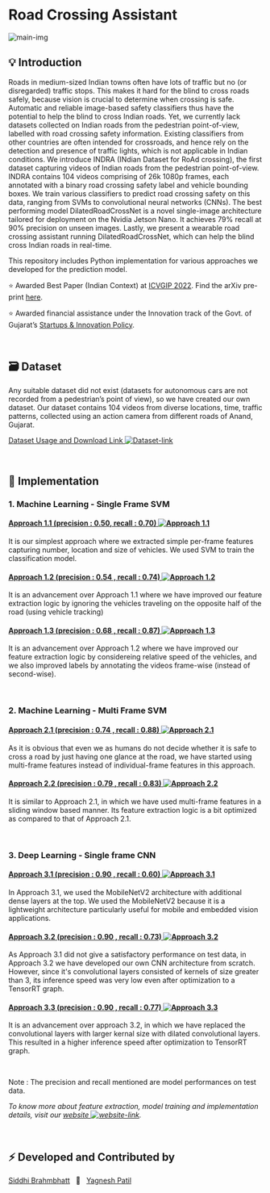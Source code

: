# **Road Crossing Assistant**

![main-img](images/roadcross-img.jpg)

## 💡 Introduction

Roads in medium-sized Indian towns often have lots of traffic but no (or disregarded) traffic stops. This makes it hard for the blind to cross roads safely, because vision is crucial to determine when crossing is safe. Automatic and reliable image-based safety classifiers thus have the potential to help the blind to cross Indian roads. Yet, we currently lack datasets collected on Indian roads from the pedestrian point-of-view, labelled with road crossing safety information. Existing classifiers from other countries are often intended for crossroads, and hence rely on the detection and presence of traffic lights, which is not applicable in Indian conditions. We introduce INDRA (INdian Dataset for RoAd crossing), the first dataset capturing videos of Indian roads from the pedestrian point-of-view. INDRA contains 104 videos comprising of 26k 1080p frames, each annotated with a binary road crossing safety label and vehicle bounding boxes. We train various classifiers to predict road crossing safety on this data, ranging from SVMs to convolutional neural networks (CNNs). The best performing model DilatedRoadCrossNet is a novel single-image architecture tailored for deployment on the Nvidia Jetson Nano. It achieves 79% recall at 90% precision on unseen images. Lastly, we present a wearable road crossing assistant running DilatedRoadCrossNet, which can help the blind cross Indian roads in real-time.

This repository includes Python implementation for various approaches we developed for the prediction model.

⭐ Awarded Best Paper (Indian Context) at [ICVGIP 2022](https://events.iitgn.ac.in/2022/icvgip/). Find the arXiv pre-print [here](https://arxiv.org/abs/2211.07916).

⭐ Awarded financial assistance under the Innovation track of the Govt. of Gujarat’s [Startups & Innovation Policy](http://www.ssipgujarat.in/new_student1.php).

&nbsp;

## 🗃 Dataset

Any suitable dataset did not exist (datasets for autonomous cars are not recorded from a pedestrian’s point of view), so we have created our own dataset. Our dataset contains 104 videos from diverse locations, time, traffic patterns, collected using an action camera from different roads of Anand, Gujarat.

[Dataset Usage and Download Link ![Dataset-link](https://img.icons8.com/fluent-systems-filled/15/0366D6/external-link.png)](https://www.kaggle.com/datasets/siddhi17/road-crossing-dataset)

&nbsp;

<!-- ## 💻 Technologies

- > **Languages** - Python
- > **Tools** - VSCode, Anaconda, Jupyter Notebook
- > **Libraries** - Tensorflow, ImageAI, Pandas, NumPy, OpenCV

&nbsp; -->

## 🔨 Implementation

### 1. Machine Learning - Single Frame SVM


#### [**Approach 1.1 (precision : 0.50, recall : 0.70)** ![Approach 1.1](https://img.icons8.com/fluent-systems-filled/18/0366D6/external-link.png)](https://github.com/roadcross-assistant/Project/blob/master/ML/Approach_1.1_individual_frames.ipynb)

It is our simplest approach where we extracted simple per-frame features capturing number, location and size of vehicles. We used SVM to train the classification model. 

#### [**Approach 1.2 (precision : 0.54 , recall : 0.74)** ![Approach 1.2](https://img.icons8.com/fluent-systems-filled/18/0366D6/external-link.png)](https://github.com/roadcross-assistant/Project/blob/master/ML/Approach_1.2_individual_frames.ipynb)

It is an advancement over Approach 1.1 where we have improved our feature extraction logic by ignoring the vehicles traveling on the opposite half of the road (using vehicle tracking)

#### [**Approach 1.3 (precision : 0.68 , recall : 0.87)** ![Approach 1.3](https://img.icons8.com/fluent-systems-filled/18/0366D6/external-link.png)](https://github.com/roadcross-assistant/Project/blob/master/ML/Approach_1.3_individual_frames.ipynb)

It is an advancement over Approach 1.2 where we have improved our feature extraction logic by considereing relative speed of the vehicles, and we also improved labels by annotating the videos frame-wise (instead of second-wise).

&nbsp;

### 2. Machine Learning - Multi Frame SVM

#### [**Approach 2.1 (precision : 0.74 , recall : 0.88)** ![Approach 2.1](https://img.icons8.com/fluent-systems-filled/18/0366D6/external-link.png)](https://github.com/roadcross-assistant/Project/blob/master/ML/Approach_2.1_multiple_frames.ipynb)

As it is obvious that even we as humans do not decide whether it is safe to cross a road by just having one glance at the road, we have started using multi-frame features instead of individual-frame features in this approach.

#### [**Approach 2.2 (precision : 0.79 , recall : 0.83)** ![Approach 2.2](https://img.icons8.com/fluent-systems-filled/18/0366D6/external-link.png)](https://github.com/roadcross-assistant/Project/blob/master/ML/Approach_2.2_multiple_frames.ipynb)

It is similar to Approach 2.1, in which we have used multi-frame features in a sliding window based manner. Its feature extraction logic is a bit optimized as compared to that of Approach 2.1.

&nbsp;

### 3. Deep Learning - Single frame CNN


#### [**Approach 3.1 (precision : 0.90 , recall : 0.60)** ![Approach 3.1](https://img.icons8.com/fluent-systems-filled/18/0366D6/external-link.png)](https://github.com/roadcross-assistant/Project/blob/master/DL/Approach_3.1.py)

In Approach 3.1, we used the MobileNetV2 architecture with additional dense layers at the top. We used the MobileNetV2 because it is a lightweight architecture particularly useful for mobile and embedded vision applications.

#### [**Approach 3.2 (precision : 0.90 , recall : 0.73)** ![Approach 3.2](https://img.icons8.com/fluent-systems-filled/18/0366D6/external-link.png)](https://github.com/roadcross-assistant/Project/blob/master/DL/Approach_3.2.py)

As Approach 3.1 did not give a satisfactory performance on test data, in Approach 3.2 we have developed our own CNN architecture from scratch. However, since it's convolutional layers consisted of kernels of size greater than 3, its inference speed was very low even after optimization to a TensorRT graph.

#### [**Approach 3.3 (precision : 0.90 , recall : 0.77)** ![Approach 3.3](https://img.icons8.com/fluent-systems-filled/18/0366D6/external-link.png)](https://github.com/roadcross-assistant/Project/blob/master/DL/Approach_3.3.py)

It is an advancement over approach 3.2, in which we have replaced the convolutional layers with larger kernal size with dilated convolutional layers. This resulted in a higher inference speed after optimization to TensorRT graph.

&nbsp;

Note : The precision and recall mentioned are model performances on test data.

*To know more about feature extraction, model training and implementation details, visit our [website ![website-link](https://img.icons8.com/fluent-systems-filled/15/0366D6/external-link.png)](https://roadcross-assistant.github.io/Website/ "Road Crossing Assistant Website").*

&nbsp;

## ⚡ Developed and Contributed by

[Siddhi Brahmbhatt](https://www.github.com/1siddhi7) &nbsp; 🤝 &nbsp; [Yagnesh Patil](https://www.github.com/yagnesh45)
